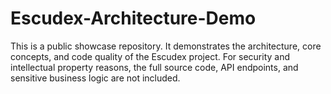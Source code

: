 # Escudex-Architecture-Demo
This is a public showcase repository. It demonstrates the architecture, core concepts, and code quality of the Escudex project. For security and intellectual property reasons, the full source code, API endpoints, and sensitive business logic are not included.
